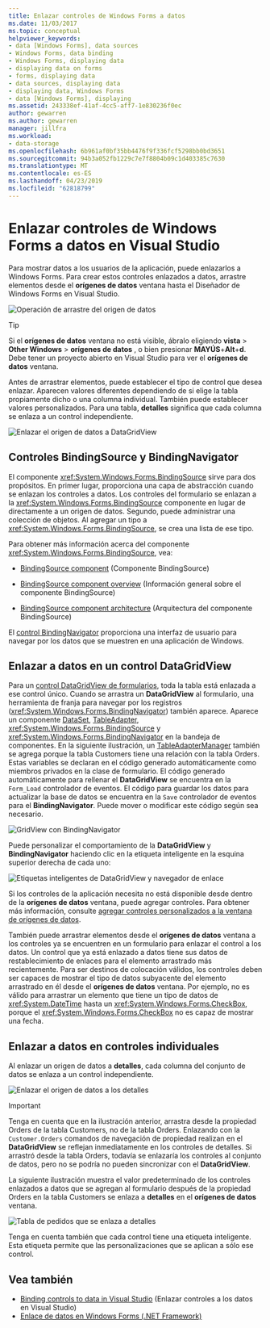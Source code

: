 ```yaml
---
title: Enlazar controles de Windows Forms a datos
ms.date: 11/03/2017
ms.topic: conceptual
helpviewer_keywords:
- data [Windows Forms], data sources
- Windows Forms, data binding
- Windows Forms, displaying data
- displaying data on forms
- forms, displaying data
- data sources, displaying data
- displaying data, Windows Forms
- data [Windows Forms], displaying
ms.assetid: 243338ef-41af-4cc5-aff7-1e830236f0ec
author: gewarren
ms.author: gewarren
manager: jillfra
ms.workload:
- data-storage
ms.openlocfilehash: 6b961af0bf35bb4476f9f336fcf5298bb0bd3651
ms.sourcegitcommit: 94b3a052fb1229c7e7f8804b09c1d403385c7630
ms.translationtype: MT
ms.contentlocale: es-ES
ms.lasthandoff: 04/23/2019
ms.locfileid: "62818799"
---
```

# <a name="bind-windows-forms-controls-to-data-in-visual-studio"></a>Enlazar controles de Windows Forms a datos en Visual Studio

Para mostrar datos a los usuarios de la aplicación, puede enlazarlos a Windows Forms. Para crear estos controles enlazados a datos, arrastre elementos desde el **orígenes de datos** ventana hasta el Diseñador de Windows Forms en Visual Studio.

![Operación de arrastre del origen de datos](../data-tools/media/raddata-data-source-drag-operation.png)

> [!TIP]
> Si el **orígenes de datos** ventana no está visible, ábralo eligiendo **vista** > **Other Windows** > **orígenes de datos** , o bien presionar **MAYÚS**+**Alt**+**d**. Debe tener un proyecto abierto en Visual Studio para ver el **orígenes de datos** ventana.

Antes de arrastrar elementos, puede establecer el tipo de control que desea enlazar. Aparecen valores diferentes dependiendo de si elige la tabla propiamente dicho o una columna individual.  También puede establecer valores personalizados. Para una tabla, **detalles** significa que cada columna se enlaza a un control independiente.

![Enlazar el origen de datos a DataGridView](../data-tools/media/raddata-bind-data-source-to-datagridview.png)

## <a name="bindingsource-and-bindingnavigator-controls"></a>Controles BindingSource y BindingNavigator

El componente <xref:System.Windows.Forms.BindingSource> sirve para dos propósitos. En primer lugar, proporciona una capa de abstracción cuando se enlazan los controles a datos. Los controles del formulario se enlazan a la <xref:System.Windows.Forms.BindingSource> componente en lugar de directamente a un origen de datos. Segundo, puede administrar una colección de objetos. Al agregar un tipo a <xref:System.Windows.Forms.BindingSource>, se crea una lista de ese tipo.

Para obtener más información acerca del componente <xref:System.Windows.Forms.BindingSource>, vea:

- [BindingSource component](/dotnet/framework/winforms/controls/bindingsource-component) (Componente BindingSource)

- [BindingSource component overview](/dotnet/framework/winforms/controls/bindingsource-component-overview) (Información general sobre el componente BindingSource)

- [BindingSource component architecture](/dotnet/framework/winforms/controls/bindingsource-component-architecture) (Arquitectura del componente BindingSource)

El [control BindingNavigator](/dotnet/framework/winforms/controls/bindingnavigator-control-windows-forms) proporciona una interfaz de usuario para navegar por los datos que se muestren en una aplicación de Windows.

## <a name="bind-to-data-in-a-datagridview-control"></a>Enlazar a datos en un control DataGridView

Para un [control DataGridView de formularios](/dotnet/framework/winforms/controls/datagridview-control-overview-windows-forms), toda la tabla está enlazada a ese control único. Cuando se arrastra un **DataGridView** al formulario, una herramienta de franja para navegar por los registros (<xref:System.Windows.Forms.BindingNavigator>) también aparece. Aparece un componente [DataSet](../data-tools/dataset-tools-in-visual-studio.md), [TableAdapter](../data-tools/create-and-configure-tableadapters.md), <xref:System.Windows.Forms.BindingSource> y <xref:System.Windows.Forms.BindingNavigator> en la bandeja de componentes. En la siguiente ilustración, un [TableAdapterManager](https://msdn.microsoft.com/library/bb384426.aspx) también se agrega porque la tabla Customers tiene una relación con la tabla Orders. Estas variables se declaran en el código generado automáticamente como miembros privados en la clase de formulario. El código generado automáticamente para rellenar el **DataGridView** se encuentra en la `Form_Load` controlador de eventos. El código para guardar los datos para actualizar la base de datos se encuentra en la `Save` controlador de eventos para el **BindingNavigator**. Puede mover o modificar este código según sea necesario.

![GridView con BindingNavigator](../data-tools/media/raddata-gridview-with-bindingnavigator.png)

Puede personalizar el comportamiento de la **DataGridView** y **BindingNavigator** haciendo clic en la etiqueta inteligente en la esquina superior derecha de cada uno:

![Etiquetas inteligentes de DataGridView y navegador de enlace](../data-tools/media/raddata-datagridview-and-binding-navigator-smart-tags.png)

Si los controles de la aplicación necesita no está disponible desde dentro de la **orígenes de datos** ventana, puede agregar controles. Para obtener más información, consulte [agregar controles personalizados a la ventana de orígenes de datos](../data-tools/add-custom-controls-to-the-data-sources-window.md).

También puede arrastrar elementos desde el **orígenes de datos** ventana a los controles ya se encuentren en un formulario para enlazar el control a los datos. Un control que ya está enlazado a datos tiene sus datos de restablecimiento de enlaces para el elemento arrastrado más recientemente. Para ser destinos de colocación válidos, los controles deben ser capaces de mostrar el tipo de datos subyacente del elemento arrastrado en él desde el **orígenes de datos** ventana. Por ejemplo, no es válido para arrastrar un elemento que tiene un tipo de datos de <xref:System.DateTime> hasta un <xref:System.Windows.Forms.CheckBox>, porque el <xref:System.Windows.Forms.CheckBox> no es capaz de mostrar una fecha.

## <a name="bind-to-data-in-individual-controls"></a>Enlazar a datos en controles individuales

Al enlazar un origen de datos a **detalles**, cada columna del conjunto de datos se enlaza a un control independiente.

![Enlazar el origen de datos a los detalles](../data-tools/media/raddata-bind-data-source-to-details.png)

> [!IMPORTANT]
> Tenga en cuenta que en la ilustración anterior, arrastra desde la propiedad Orders de la tabla Customers, no de la tabla Orders. Enlazando con la `Customer.Orders` comandos de navegación de propiedad realizan en el **DataGridView** se reflejan inmediatamente en los controles de detalles. Si arrastró desde la tabla Orders, todavía se enlazaría los controles al conjunto de datos, pero no se podría no pueden sincronizar con el **DataGridView**.

La siguiente ilustración muestra el valor predeterminado de los controles enlazados a datos que se agregan al formulario después de la propiedad Orders en la tabla Customers se enlaza a **detalles** en el **orígenes de datos** ventana.

![Tabla de pedidos que se enlaza a detalles](../data-tools/media/raddata-orders-table-bound-to-details.png)

Tenga en cuenta también que cada control tiene una etiqueta inteligente. Esta etiqueta permite que las personalizaciones que se aplican a sólo ese control.

## <a name="see-also"></a>Vea también

- [Binding controls to data in Visual Studio](../data-tools/bind-controls-to-data-in-visual-studio.md) (Enlazar controles a los datos en Visual Studio)
- [Enlace de datos en Windows Forms (.NET Framework)](/dotnet/framework/winforms/windows-forms-data-binding)